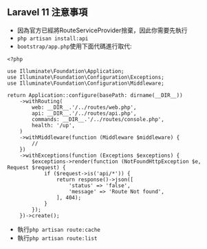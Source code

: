 ## Laravel 11 注意事項
- 因為官方已經將RouteServiceProvider捨棄，因此你需要先執行
- `php artisan install:api`
- `bootstrap/app.php`使用下面代碼進行取代:
```
<?php

use Illuminate\Foundation\Application;
use Illuminate\Foundation\Configuration\Exceptions;
use Illuminate\Foundation\Configuration\Middleware;

return Application::configure(basePath: dirname(__DIR__))
    ->withRouting(
        web: __DIR__.'/../routes/web.php',
        api: __DIR__.'/../routes/api.php',
        commands: __DIR__.'/../routes/console.php',
        health: '/up',
    )
    ->withMiddleware(function (Middleware $middleware) {
        //
    })
    ->withExceptions(function (Exceptions $exceptions) {
        $exceptions->render(function (NotFoundHttpException $e, Request $request) {
            if ($request->is('api/*')) {
                return response()->json([
                    'status' => 'false',
                    'message' => 'Route Not found',
                ], 404);
            }
        });
    })->create();
```

- 執行`php artisan route:cache`
- 執行`php artisan route:list`